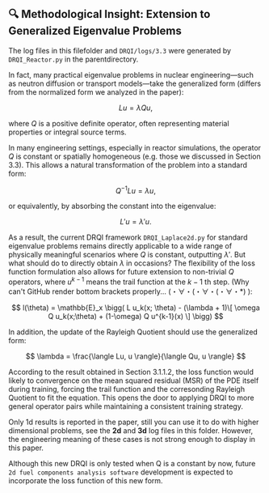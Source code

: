 ## 🔍 Methodological Insight: Extension to Generalized Eigenvalue Problems
The log files in this filefolder and `DRQI/logs/3.3` were generated by `DRQI_Reactor.py` in the parentdirectory.

In fact, many practical eigenvalue problems in nuclear engineering—such as neutron diffusion or transport models—take the generalized form (differs from the normalized form we analyzed in the paper):

$$
L u = \lambda Q u,
$$

where $Q$ is a positive definite operator, often representing material properties or integral source terms.

In many engineering settings, especially in reactor simulations, the operator $Q$ is constant or spatially homogeneous (e.g. those we discussed in Section 3.3). This allows a natural transformation of the problem into a standard form:

$$
Q^{-1} L u = \lambda u,
$$

or equivalently, by absorbing the constant into the eigenvalue:

$$
L' u = \lambda' u.
$$

As a result, the current DRQI framework `DRQI_Laplace2d.py` for standard eigenvalue problems remains directly applicable to a wide range of physically meaningful scenarios where $Q$ is constant, outputting $\lambda'$. But what should do to directly obtain $\lambda$ in  occasions? The flexibility of the loss function formulation also allows for future extension to non-trivial $Q$ operators, where $u^{k-1}$ means the trail function at the ${k-1}$ th step. (Why can't GitHub render bottom brackets properly... (・∀・(・∀・(・∀・*) ):

$$
l(\theta) = \mathbb{E}_x \bigg( L u_k(x; \theta) - (\lambda + 1)\[ \omega Q u_k(x;\theta) + (1-\omega) Q u^{k-1}(x) \] \bigg)
$$

In addition, the update of the Rayleigh Quotient should use the generalized form:

$$
\lambda = \frac{\langle Lu, u \rangle}{\langle Qu, u \rangle}
$$

According to the result obtained in Section 3.1.1.2, the loss function would likely to convergence on the mean squared residual (MSR) of the PDE itself during training, forcing the trail function and the corresonding Rayleigh Quotient to fit the equation. This opens the door to applying DRQI to more general operator pairs while maintaining a consistent training strategy.

Only 1d results is reported in the paper, still you can use it to do with higher dimensional problems, see the **2d** and **3d** log files in this folder. However, the engineering meaning of these cases is not strong enough to display in this paper. 

Although this new DRQI is only tested when Q is a constant by now, future `2d fuel components analysis software` development is expected to incorporate the loss function of this new form.
